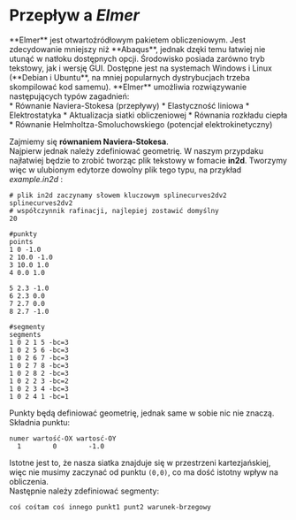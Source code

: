 # Przepływ a _Elmer_

<div class="align-justify">**Elmer** jest otwartoźródłowym pakietem obliczeniowym. Jest zdecydowanie mniejszy niż **Abaqus**, jednak dzęki temu łatwiej nie utunąć w natłoku dostępnych opcji.  
Środowisko posiada zarówno tryb tekstowy, jak i wersję GUI. Dostępne jest na systemach Windows i Linux (**Debian i Ubuntu**, na mniej popularnych dystrybucjach trzeba skompilować kod samemu).  
**Elmer** umożliwia rozwiązywanie następujących typów zagadnień:</div>  
* Równanie Naviera-Stokesa (przepływy)
* Elastyczność liniowa
* Elektrostatyka
* Aktualizacja siatki obliczeniowej
* Równania rozkładu ciepła
* Równanie Helmholtza-Smoluchowskiego (potencjał elektrokinetyczny)

Zajmiemy się **równaniem Naviera-Stokesa**.  
Najpierw jednak należy zdefiniować geometrię. W naszym przypdaku najłatwiej będzie to zrobić tworząc plik tekstowy w fomacie **in2d**. Tworzymy więc w ulubionym edytorze dowolny plik tego typu, na przykład *example.in2d* :  
```
# plik in2d zaczynamy słowem kluczowym splinecurves2dv2
splinecurves2dv2
# współczynnik rafinacji, najlepiej zostawić domyślny
20

#punkty
points
1 0 -1.0
2 10.0 -1.0
3 10.0 1.0
4 0.0 1.0

5 2.3 -1.0
6 2.3 0.0
7 2.7 0.0
8 2.7 -1.0

#segmenty
segments
1 0 2 1 5 -bc=3
1 0 2 5 6 -bc=3
1 0 2 6 7 -bc=3
1 0 2 7 8 -bc=3
1 0 2 8 2 -bc=3
1 0 2 2 3 -bc=2
1 0 2 3 4 -bc=3
1 0 2 4 1 -bc=1
```

Punkty będą definiować geometrię, jednak same w sobie nic nie znaczą. Składnia punktu:  
```
numer wartość-OX wartosć-OY
  1        0        -1.0
```
Istotne jest to, że nasza siatka znajduje się w przestrzeni kartezjańskiej, więc nie musimy zaczynać od punktu `(0,0)`, co ma dość istotny wpływ na obliczenia.  
Następnie należy zdefiniować segmenty:  
```
coś cośtam coś innego punkt1 punt2 warunek-brzegowy
```